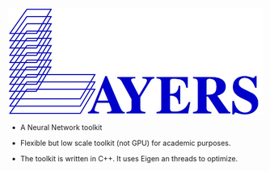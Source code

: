 ![](./figs/layers.jpg)

* A Neural Network toolkit

* Flexible but low scale toolkit (not GPU) for academic purposes.

* The toolkit is written in C++. It uses Eigen an threads to optimize.
